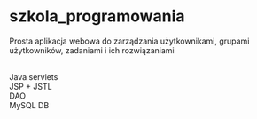# szkola_programowania

Prosta aplikacja webowa do zarządzania użytkownikami, grupami użytkowników, zadaniami i ich rozwiązaniami <br><br>

Java servlets <br>
JSP + JSTL <br>
DAO <br>
MySQL DB <br>
